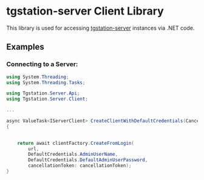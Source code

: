 # tgstation-server Client Library

This library is used for accessing [tgstation-server](https://github.com/tgstation/tgstation-server) instances via .NET code.

## Examples

### Connecting to a Server:

```cs
using System.Threading;
using System.Threading.Tasks;

using Tgstation.Server.Api;
using Tgstation.Server.Client;

...

async ValueTask<IServerClient> CreateClientWithDefaultCredentials(CancellationToken cancellationToken)
{
	

	return await clientFactory.CreateFromLogin(
		url,
		DefaultCredentials.AdminUserName,
		DefaultCredentials.DefaultAdminUserPassword,
		cancellationToken: cancellationToken);
}
```
